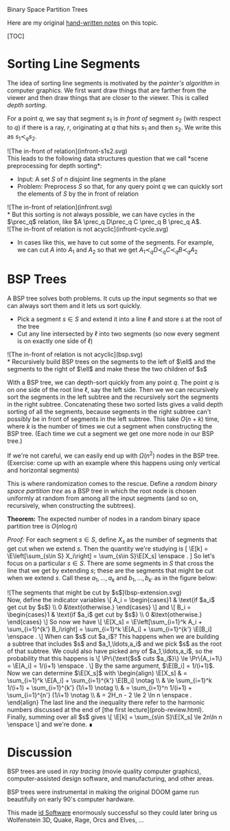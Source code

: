 <div class="topic">
Binary Space Partition Trees
</div>

Here are my original [hand-written notes](notes/bsp-trees.pdf) on this topic.

[TOC]

# Sorting Line Segments

The idea of sorting line segments is motivated by the *painter's algorithm* in computer graphics. We first want draw things that are farther from the viewer and then draw things that are closer to the viewer.  This is called *depth sorting*.

For a point $q$, we say that segment $s_1$ is *in front of* segment $s_2$ (with respect to $q$) if there is a ray, $r$, originating at $q$ that hits $s_1$ and then $s_2$. We write this as $s_1\prec_q s_2$.
<div class="centered" markdown="1">
  ![The in-front of relation](infront-s1s2.svg)
</div>
This leads to the following data structures question that we call *scene preprocessing for depth sorting*:

* Input: A set $S$ of $n$ disjoint line segments in the plane
* Problem: Preprocess $S$ so that, for any query point $q$ we can quickly sort the elements of $S$ by the in front of relation
<div class="centered" markdown="1">
![The in-front of relation](infront.svg)
</div>
* But this sorting is not always possible, we can have cycles in the $\prec_q$ relation, like $A \prec_q D\prec_q C \prec_q B \prec_q A$.
<div class="centered" markdown="1">
![The in-front of relation is not acyclic](infront-cycle.svg)
</div>

* In cases like this, we have to cut some of the segments.  For example, we can
cut $A$ into $A_1$ and $A_2$ so that we get $A_1 \prec_q D\prec_q C \prec_q B \prec_q A_2$


# BSP Trees

A BSP tree solves both problems.  It cuts up the input segments so that we can always sort them and it lets us sort quickly.

* Pick a segment $s\in S$ and extend it into a line $\ell$ and store $s$ at the root of the tree
* Cut any line intersected by $\ell$ into two segments (so now every segment is on exactly one side of $\ell$)
<div class="centered" markdown="1">
![The in-front of relation is not acyclic](bsp.svg)
</div>
* Recursively build BSP trees on the segments to the left of $\ell$ and the segments to the right of $\ell$ and make these the two children of $s$

With a BSP tree, we can depth-sort quickly from any point $q$.  The point $q$ is on one side of the root line $\ell$, say the left side.  Then we we can recursively sort the segments in the left subtree and the recursively sort the segments in the right subtree. Concatenating these two sorted lists gives a valid depth sorting of all the segments, because segments in the right subtree can't possibly be in front of segments in the left subtree.  This take $O(n+k)$ time, where $k$ is the number of times we cut a segment when constructing the BSP tree.  (Each time we cut a segment we get one more node in our BSP tree.)

If we're not careful, we can easily end up with $\Omega(n^2)$ nodes in the BSP tree. (Exercise: come up with an example where this happens using only vertical and horizontal segments)

This is where randomization comes to the rescue.  Define a *random binary space partition tree* as a BSP tree in which the root node is chosen uniformly at random from among all the input segments (and so on, recursively, when constructing the subtrees).

**Theorem:** The expected number of nodes in a random binary space partition tree is $O(n\log n)$

*Proof:* For each segment $s\in S$, define $X_s$ as the number of segments that get cut when we extend $s$.  Then the quantity we're studying is
\[
   \E[k] = \E\left[\sum_{s\in S} X_i\right] = \sum_{s\in S}\E[X_s] \enspace .
\]
So let's focus on a particular $s\in S$.  There are some segments in $S$ that cross the line that we get by extending $s$; these are the segments that might be cut when we extend $s$. Call these $a_1,\ldots,a_k$ and $b_1,\ldots,b_{k'}$ as in the figure below:
<div class="centered" markdown="1">
![The segments that might be cut by $s$](bsp-extension.svg)
</div>
Now, define the indicator variables
\[
     A_i = \begin{cases}1 & \text{if $a_i$ get cut by $s$} \\ 0 &\text{otherwise.}  \end{cases}
\]
and
\[
     B_i = \begin{cases}1 & \text{if $a_i$ get cut by $s$} \\ 0 &\text{otherwise.}  \end{cases}
\]
So now we have
\[
     \E[X_s] = \E\left[\sum_{i=1}^k A_i +  \sum_{i=1}^{k'} B_i\right]
        = \sum_{i=1}^k \E[A_i] +  \sum_{i=1}^{k'} \E[B_i]  \enspace .
\]
When can $s$ cut $a_i$?  This happens when we are building a subtree that includes
$s$ and $a_1,\ldots,a_i$ and we pick $s$ as the root of that subtree.  We could also have picked any of $a_1,\ldots,a_i$, so the probability that this happens is
\[
    \Pr\{\text{$s$ cuts $a_i$}\} \le \Pr\{A_i=1\} = \E[A_i] = 1/(i+1) \enspace .
\]
By the same argument, $\E[B_i] = 1/(i+1)$.  Now we can determine $\E[X_s]$ with
\begin{align}
   \E[X_s] & = \sum_{i=1}^k \E[A_i] +  \sum_{i=1}^{k'} \E[B_i] \notag \\
       & \le \sum_{i=1}^k 1/(i+1) +  \sum_{i=1}^{k'} (1/i+1) \notag \\
       & = \sum_{i=1}^n 1/(i+1) +  \sum_{i=1}^{n'} (1/i+1) \notag \\
       & = 2H_n - 2 \le 2 \ln n \enspace .
\end{align}
The last line and the inequality there refer to the harmonic numbers discussed at the end  of [the first lecture](prob-review.html).  Finally, summing over all $s$ gives
\[
   \E[k] = \sum_{s\in S}\E[X_s] \le 2n\ln n \enspace
\]
and we're done.  &#8718;

# Discussion

BSP trees are used in *ray tracing* (movie quality computer graphics), computer-assisted design software, and manufacturing, and other areas.

BSP trees were instrumental in making the original DOOM game run beautifully on early 90's computer hardware.

This made [id Software](http://www.idsoftware.com/en-us) enormously successful so they could later bring us Wolfenstein 3D, Quake, Rage, Orcs and Elves, &hellip;

